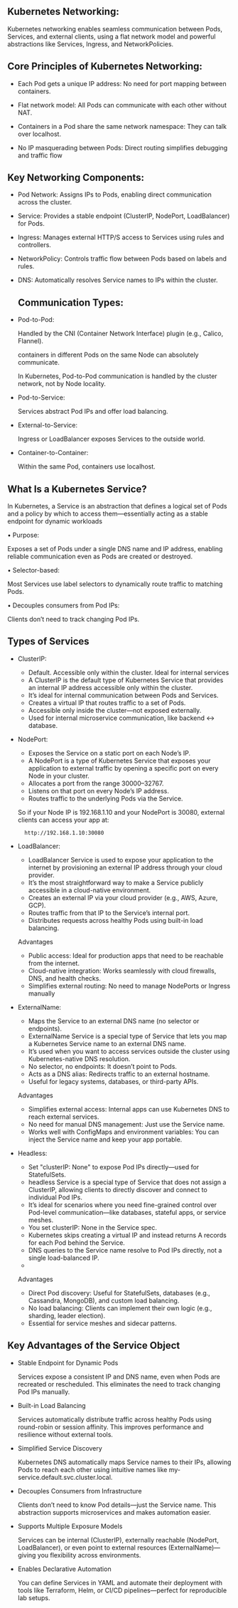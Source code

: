 Kubernetes Networking:
---------------------

Kubernetes networking enables seamless communication between Pods, Services, and external clients, using a flat network model and powerful abstractions like Services, Ingress, and NetworkPolicies.

Core Principles of Kubernetes Networking:
-----------------------------------------

- Each Pod gets a unique IP address:
  No need for port mapping between containers.

- Flat network model:
  All Pods can communicate with each other without NAT.

- Containers in a Pod share the same network namespace:
  They can talk over localhost.

- No IP masquerading between Pods: 
  Direct routing simplifies debugging and traffic flow

Key Networking Components:
--------------------------
- Pod Network:
  Assigns IPs to Pods, enabling direct communication across the cluster.

- Service:
  Provides a stable endpoint (ClusterIP, NodePort, LoadBalancer) for Pods.

- Ingress:
  Manages external HTTP/S access to Services using rules and controllers.

- NetworkPolicy:
  Controls traffic flow between Pods based on labels and rules.

- DNS:
  Automatically resolves Service names to IPs within the cluster.



  Communication Types:
  ---------------------

- Pod-to-Pod:
  
  Handled by the CNI (Container Network Interface) plugin (e.g., Calico, Flannel).
  
  containers in different Pods on the same Node can absolutely communicate.
  
  In Kubernetes, Pod-to-Pod communication is handled by the cluster network, not by Node locality.

- Pod-to-Service:
  
  Services abstract Pod IPs and offer load balancing.

- External-to-Service:
 
  Ingress or LoadBalancer exposes Services to the outside world.

- Container-to-Container:
  
  Within the same Pod, containers use localhost.

What Is a Kubernetes Service?
-----------------------------

In Kubernetes, a Service is an abstraction that defines a logical set of Pods and a policy by which to access them—essentially acting as a stable endpoint for dynamic workloads


• Purpose: 

  Exposes a set of Pods under a single DNS name and IP address, enabling reliable communication even as Pods are created or destroyed.

• Selector-based: 
  
  Most Services use label selectors to dynamically route traffic to matching Pods.

• Decouples consumers from Pod IPs:
 
 Clients don’t need to track changing Pod IPs.

Types of Services
-----------------

- ClusterIP:
  
  *  Default. Accessible only within the cluster. Ideal for internal services
  *  A ClusterIP is the default type of Kubernetes Service that provides an internal IP address accessible only within the cluster.
  *  It’s ideal for internal communication between Pods and Services.
  *  Creates a virtual IP that routes traffic to a set of Pods.
  *  Accessible only inside the cluster—not exposed externally.
  *  Used for internal microservice communication, like backend ↔ database.


- NodePort:
  
   * Exposes the Service on a static port on each Node’s IP.
   * A NodePort is a type of Kubernetes Service that exposes your application to external traffic by opening a specific port on every Node in your cluster.
   * Allocates a port from the range 30000–32767.
   * Listens on that port on every Node’s IP address.
   * Routes traffic to the underlying Pods via the Service.
 
  So if your Node IP is 192.168.1.10 and your NodePort is 30080, external clients can access your app at:

        http://192.168.1.10:30080

- LoadBalancer:

    * LoadBalancer Service is used to expose your application to the internet by provisioning an external IP address through your cloud provider.
    * It’s the most straightforward way to make a Service publicly accessible in a cloud-native environment.
    * Creates an external IP via your cloud provider (e.g., AWS, Azure, GCP).
    * Routes traffic from that IP to the Service’s internal port.
    * Distributes requests across healthy Pods using built-in load balancing.
  
  Advantages
   * Public access: Ideal for production apps that need to be reachable from the internet.
   * Cloud-native integration: Works seamlessly with cloud firewalls, DNS, and health checks.
   * Simplifies external routing: No need to manage NodePorts or Ingress manually

- ExternalName:
  
  *  Maps the Service to an external DNS name (no selector or endpoints).
  *   ExternalName Service is a special type of Service that lets you map a Kubernetes Service name to an external DNS name.
  *   It’s used when you want to access services outside the cluster using Kubernetes-native DNS resolution.
  *   No selector, no endpoints: It doesn’t point to Pods.
  *   Acts as a DNS alias: Redirects traffic to an external hostname.
  *   Useful for legacy systems, databases, or third-party APIs.
  
   Advantages
  * Simplifies external access:  Internal apps can use Kubernetes DNS to reach external services.
  * No need for manual DNS management: Just use the Service name.
  *	Works well with ConfigMaps and environment variables: You can inject the Service name and keep your app portable.


- Headless:
  
    * Set "clusterIP: None" to expose Pod IPs directly—used for StatefulSets.
    *  headless Service is a special type of Service that does not assign a ClusterIP, allowing clients to directly discover and connect to individual Pod IPs.
    *  It’s ideal for scenarios where you need fine-grained control over Pod-level communication—like databases, stateful apps, or service meshes.
    * You set clusterIP: None in the Service spec.
    *  Kubernetes skips creating a virtual IP and instead returns A records for each Pod behind the Service.
    *   DNS queries to the Service name resolve to Pod IPs directly, not a single load-balanced IP.
    *   
   Advantages

   * Direct Pod discovery: Useful for StatefulSets, databases (e.g., Cassandra, MongoDB), and custom load balancing.
   * No load balancing: Clients can implement their own logic (e.g., sharding, leader election).
   * Essential for service meshes and sidecar patterns.

Key Advantages of the Service Object
------------------------------------
- Stable Endpoint for Dynamic Pods
  
   Services expose a consistent IP and DNS name, even when Pods are recreated or rescheduled.
   This eliminates the need to track changing Pod IPs manually.

- Built-in Load Balancing
 
  Services automatically distribute traffic across healthy Pods using round-robin or session affinity.
  This improves performance and resilience without external tools.

- Simplified Service Discovery

  Kubernetes DNS automatically maps Service names to their IPs, allowing Pods to reach each other using intuitive names like my-service.default.svc.cluster.local.

- Decouples Consumers from Infrastructure
  
  Clients don’t need to know Pod details—just the Service name. This abstraction supports microservices and makes automation easier.

- Supports Multiple Exposure Models
  
  Services can be internal (ClusterIP), externally reachable (NodePort, LoadBalancer), or even point to external resources (ExternalName)—giving you flexibility across environments.

- Enables Declarative Automation
  
  You can define Services in YAML and automate their deployment with tools like Terraform, Helm, or CI/CD pipelines—perfect for reproducible lab setups.



